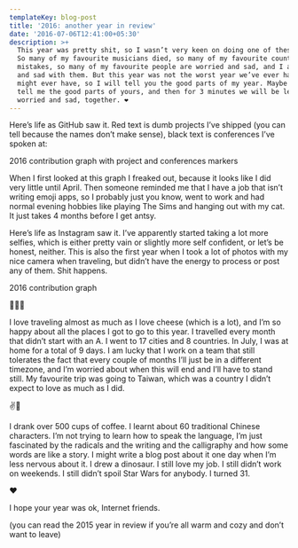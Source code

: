 ```yaml
---
templateKey: blog-post
title: '2016: another year in review'
date: '2016-07-06T12:41:00+05:30'
description: >+
  This year was pretty shit, so I wasn’t very keen on doing one of these posts.
  So many of my favourite musicians died, so many of my favourite countries made
  mistakes, so many of my favourite people are worried and sad, and I am worried
  and sad with them. But this year was not the worst year we’ve ever had, or
  might ever have, so I will tell you the good parts of my year. Maybe you’ll
  tell me the good parts of yours, and then for 3 minutes we will be less
  worried and sad, together. ❤️
---
```

Here’s life as GitHub saw it. Red text is dumb projects I’ve shipped (you can tell because the names don’t make sense), black text is conferences I’ve spoken at:



2016 contribution graph with project and conferences markers



When I first looked at this graph I freaked out, because it looks like I did very little until April. Then someone reminded me that I have a job that isn’t writing emoji apps, so I probably just you know, went to work and had normal evening hobbies like playing The Sims and hanging out with my cat. It just takes 4 months before I get antsy.



Here’s life as Instagram saw it. I’ve apparently started taking a lot more selfies, which is either pretty vain or slightly more self confident, or let’s be honest, neither. This is also the first year when I took a lot of photos with my nice camera when traveling, but didn’t have the energy to process or post any of them. Shit happens.



2016 contribution graph



🛫✨🛬

I love traveling almost as much as I love cheese (which is a lot), and I’m so happy about all the places I got to go to this year. I travelled every month that didn’t start with an A. I went to 17 cities and 8 countries. In July, I was at home for a total of 9 days. I am lucky that I work on a team that still tolerates the fact that every couple of months I’ll just be in a different timezone, and I’m worried about when this will end and I’ll have to stand still. My favourite trip was going to Taiwan, which was a country I didn’t expect to love as much as I did.



✌️🐼

I drank over 500 cups of coffee. I learnt about 60 traditional Chinese characters. I’m not trying to learn how to speak the language, I’m just fascinated by the radicals and the writing and the calligraphy and how some words are like a story. I might write a blog post about it one day when I’m less nervous about it. I drew a dinosaur. I still love my job. I still didn’t work on weekends. I still didn’t spoil Star Wars for anybody. I turned 31.



❤️

I hope your year was ok, Internet friends.



(you can read the 2015 year in review if you’re all warm and cozy and don’t want to leave)
